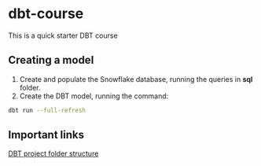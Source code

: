# dbt-course
This is a quick starter DBT course

## Creating a model

1. Create and populate the Snowflake database, running the queries in **sql** folder.
2. Create the DBT model, running the command:

```bash
dbt run --full-refresh
```

## Important links

[DBT project folder structure](https://docs.getdbt.com/best-practices/how-we-structure/1-guide-overview)